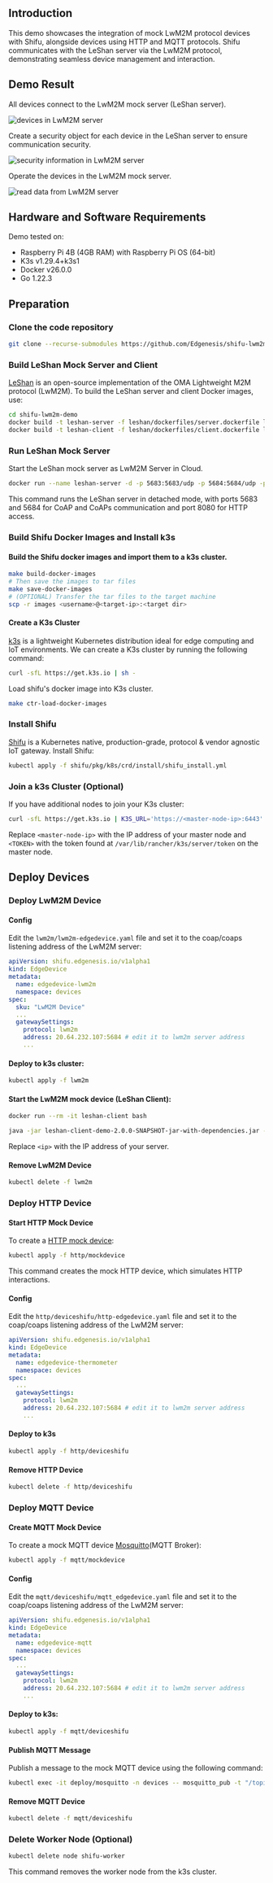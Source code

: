 ## Introduction

This demo showcases the integration of mock LwM2M protocol devices with Shifu, alongside devices using HTTP and MQTT protocols. Shifu communicates with the LeShan server via the LwM2M protocol, demonstrating seamless device management and interaction.


## Demo Result 

All devices connect to the LwM2M mock server (LeShan server).

![devices in LwM2M server](./images/leshan-server-demo.png)

Create a security object for each device in the LeShan server to ensure communication security.

![security information in LwM2M server](./images/leshan-server-demo-security.png)

Operate the devices in the LwM2M mock server.

![read data from LwM2M server](./images/leshan-server-demo-read.png)


## Hardware and Software Requirements

Demo tested on:
- Raspberry Pi 4B (4GB RAM) with Raspberry Pi OS (64-bit)
- K3s v1.29.4+k3s1
- Docker v26.0.0
- Go 1.22.3

## Preparation

### Clone the code repository

```bash
git clone --recurse-submodules https://github.com/Edgenesis/shifu-lwm2m-demo.git
```

### Build LeShan Mock Server and Client

[LeShan](https://github.com/eclipse-leshan/leshan) is an open-source implementation of the OMA Lightweight M2M protocol (LwM2M). To build the LeShan server and client Docker images, use:

```bash
cd shifu-lwm2m-demo
docker build -t leshan-server -f leshan/dockerfiles/server.dockerfile leshan
docker build -t leshan-client -f leshan/dockerfiles/client.dockerfile leshan
```

### Run LeShan Mock Server

Start the LeShan mock server as LwM2M Server in Cloud.

```bash
docker run --name leshan-server -d -p 5683:5683/udp -p 5684:5684/udp -p 8080:8080/tcp leshan-server
```

This command runs the LeShan server in detached mode, with ports 5683 and 5684 for CoAP and CoAPs communication and port 8080 for HTTP access.

### Build Shifu Docker Images and Install k3s

#### Build the Shifu docker images and import them to a k3s cluster.
```bash
make build-docker-images
# Then save the images to tar files
make save-docker-images
# (OPTIONAL) Transfer the tar files to the target machine
scp -r images <username>@<target-ip>:<target dir>
```


#### Create a K3s Cluster

[k3s](https://k3s.io/) is a lightweight Kubernetes distribution ideal for edge computing and IoT environments. We can create a K3s cluster by running the following command:

```bash
curl -sfL https://get.k3s.io | sh -
```


Load shifu's docker image into K3s cluster. 

```bash
make ctr-load-docker-images
```

### Install Shifu

[Shifu](https://shifu.dev/) is a Kubernetes native, production-grade, protocol & vendor agnostic IoT gateway. 
Install Shifu:

```bash
kubectl apply -f shifu/pkg/k8s/crd/install/shifu_install.yml
```

### Join a k3s Cluster (Optional)

If you have additional nodes to join your K3s cluster:

```bash
curl -sfL https://get.k3s.io | K3S_URL='https://<master-node-ip>:6443' K3S_TOKEN='<TOKEN>' K3S_NODE_NAME=shifu-worker sh -
```

Replace `<master-node-ip>` with the IP address of your master node and `<TOKEN>` with the token found at `/var/lib/rancher/k3s/server/token` on the master node.

## Deploy Devices

### Deploy LwM2M Device

#### Config
Edit the `lwm2m/lwm2m-edgedevice.yaml` file and set it to the coap/coaps listening address of the LwM2M server:
```yaml
apiVersion: shifu.edgenesis.io/v1alpha1
kind: EdgeDevice
metadata:
  name: edgedevice-lwm2m
  namespace: devices
spec:
  sku: "LwM2M Device"
  ...
  gatewaySettings:
    protocol: lwm2m
    address: 20.64.232.107:5684 # edit it to lwm2m server address
    ...
```

#### Deploy to k3s cluster:

```bash
kubectl apply -f lwm2m
```

#### Start the LwM2M mock device (LeShan Client):

```bash
docker run --rm -it leshan-client bash

java -jar leshan-client-demo-2.0.0-SNAPSHOT-jar-with-dependencies.jar -u coaps://<ip>:30001 -n test -i hint -p ABC123 -c TLS_PSK_WITH_AES_128_CCM_8
```
Replace `<ip>` with the IP address of your server.

#### Remove LwM2M Device

```bash
kubectl delete -f lwm2m
```

### Deploy HTTP Device

#### Start HTTP Mock Device

To create a [HTTP mock device](https://shifu.dev/docs/tutorials/demo-try#2-interact-with-the-thermometer):

```bash
kubectl apply -f http/mockdevice
```

This command creates the mock HTTP device, which simulates HTTP interactions.

#### Config

Edit the `http/deviceshifu/http-edgedevice.yaml` file and set it to the coap/coaps listening address of the LwM2M server:

```yaml
apiVersion: shifu.edgenesis.io/v1alpha1
kind: EdgeDevice
metadata:
  name: edgedevice-thermometer
  namespace: devices
spec:
  ...
  gatewaySettings:
    protocol: lwm2m
    address: 20.64.232.107:5684 # edit it to lwm2m server address
    ...
```


#### Deploy to k3s

```bash
kubectl apply -f http/deviceshifu
```


#### Remove HTTP Device

```bash
kubectl delete -f http/deviceshifu
```

### Deploy MQTT Device

#### Create MQTT Mock Device

To create a mock MQTT device [Mosquitto](https://mosquitto.org/)(MQTT Broker):

```bash
kubectl apply -f mqtt/mockdevice
```

#### Config

Edit the `mqtt/deviceshifu/mqtt_edgedevice.yaml` file and set it to the coap/coaps listening address of the LwM2M server:

```yaml
apiVersion: shifu.edgenesis.io/v1alpha1
kind: EdgeDevice
metadata:
  name: edgedevice-mqtt
  namespace: devices
spec:
  ...
  gatewaySettings:
    protocol: lwm2m
    address: 20.64.232.107:5684 # edit it to lwm2m server address
    ...
```

#### Deploy to k3s:

```bash
kubectl apply -f mqtt/deviceshifu
```


#### Publish MQTT Message

Publish a message to the mock MQTT device using the following command:

```bash
kubectl exec -it deploy/mosquitto -n devices -- mosquitto_pub -t "/topic/channel1" -m Hello, World
```

#### Remove MQTT Device

```bash
kubectl delete -f mqtt/deviceshifu
```



### Delete Worker Node (Optional)

```bash
kubectl delete node shifu-worker
```

This command removes the worker node from the k3s cluster.
